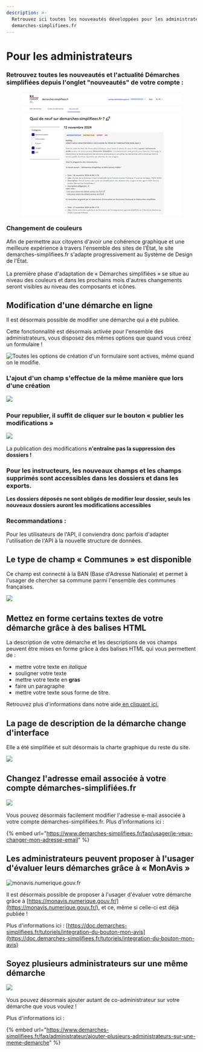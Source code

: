 ```yaml
---
description: >-
  Retrouvez ici toutes les nouveautés développées pour les administrateurs de
  demarches-simplifiees.fr
---
```


# Pour les administrateurs

### Retrouvez toutes les nouveautés et l'actualité Démarches simplifiées depuis l'onglet "nouveautés" de votre compte  :&#x20;

<figure><img src="../.gitbook/assets/image (1) (1).png" alt=""><figcaption></figcaption></figure>

### Changement de couleurs

Afin de permettre aux citoyens d'avoir une cohérence graphique et une meilleure expérience à travers l'ensemble des sites de l'État, le site demarches-simplifiees.fr s'adapte progressivement au Système de Design de l'État.\
\
La première phase d'adaptation de « Démarches simplifiées » se situe au niveau des couleurs et dans les prochains mois d'autres changements seront visibles au niveau des composants et icônes.

## Modification d'une démarche en ligne

Il est désormais possible de modifier une démarche qui a été publiée.

Cette fonctionnalité est désormais activée pour l'ensemble des administrateurs, vous disposez des mêmes options que quand vous créez un formulaire !

![Toutes les options de création d'un formulaire sont actives, même quand on le modifie. ](<../.gitbook/assets/Capture d’écran 2021-08-18 à 10.29.55.png>)

### L'ajout d'un champ s'effectue de la même manière que lors d'une création

![](<../.gitbook/assets/Capture d’écran 2021-08-18 à 10.32.28.png>)

### Pour republier, il suffit de cliquer sur le bouton « publier les modifications »

![](<../.gitbook/assets/Capture d’écran 2021-08-18 à 10.33.01.png>)

La publication des modifications **n'entraîne pas la suppression des dossiers !**

### **Pour les instructeurs, les nouveaux champs et les champs supprimés sont accessibles dans les dossiers et dans les exports.**

**Les dossiers déposés ne sont obligés de modifier leur dossier, seuls les nouveaux dossiers auront les modifications accessibles**

### Recommandations :

Pour les utilisateurs de l'API, il conviendra donc parfois d'adapter l'utilisation de l'API à la nouvelle structure de données.

## Le type de champ « Communes » est disponible&#x20;

Ce champ est connecté à la BAN (Base d'Adresse Nationale) et permet à l'usager de chercher sa commune parmi l'ensemble des communes françaises.&#x20;

![](<../.gitbook/assets/Screenshot 2020-01-30 at 09.00.40.png>)

## Mettez en forme certains textes de votre démarche grâce à des balises HTML

La description de votre démarche et les descriptions de vos champs peuvent être mises en forme grâce à des balises HTML qui vous permettent de :&#x20;

* mettre votre texte en _italique_
* souligner votre texte
* mettre votre texte en **gras**&#x20;
* faire un paragraphe
* mettre votre texte sous forme de titre.

Retrouvez plus d'informations dans notre aide[ en cliquant ici. ](https://faq.demarches-simplifiees.fr/article/76-puis-je-mettre-en-forme-le-texte-de-ma-demarche)

## La page de description de la démarche change d'interface

Elle a été simplifiée et suit désormais la charte graphique du reste du site.

![](<../.gitbook/assets/Screenshot 2019-11-13 at 14.53.27.png>)

## Changez l'adresse email associée à votre compte démarches-simplifiées.fr&#x20;

![](../.gitbook/assets/screely-1568035441437.png)

Vous pouvez désormais facilement modifier l'adresse e-mail associée à votre compte démarches-simplifiées.fr. Plus d'informations ici :&#x20;

{% embed url="https://www.demarches-simplifiees.fr/faq/usager/je-veux-changer-mon-adresse-email" %}

## Les administrateurs peuvent proposer à l'usager d'évaluer leurs démarches grâce à « MonAvis »&#x20;

![monavis.numerique.gouv.fr](../.gitbook/assets/screely-1568035395585.png)

Il est désormais possible de proposer à l'usager d'évaluer votre démarche grâce à [https://monavis.numerique.gouv.fr/](https://monavis.numerique.gouv.fr/), et ce, même si celle-ci est déjà publiée !&#x20;

Plus d'informations ici : [https://doc.demarches-simplifiees.fr/tutoriels/integration-du-bouton-mon-avis](https://doc.demarches-simplifiees.fr/tutoriels/integration-du-bouton-mon-avis)

## Soyez plusieurs administrateurs sur une même démarche&#x20;

![](../.gitbook/assets/Screenshot_2019-08-09_at_15.08.03.png)

Vous pouvez désormais ajouter autant de co-administrateur sur votre démarche que vous voulez !

Plus d'informations ici :&#x20;

{% embed url="https://www.demarches-simplifiees.fr/faq/administrateur/ajouter-plusieurs-administrateurs-sur-une-meme-demarche" %}

